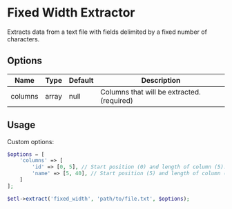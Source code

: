 # Fixed Width Extractor

Extracts data from a text file with fields delimited by a fixed number of characters.

## Options

| Name | Type | Default | Description |
| ---- |----- | ------- | ----------- |
| columns | array | null | Columns that will be extracted. (required) |


## Usage

Custom options:
```php
$options = [
    'columns' => [
        'id' => [0, 5], // Start position (0) and length of column (5).
        'name' => [5, 40], // Start position (5) and length of column (40).
    ]
];

$etl->extract('fixed_width', 'path/to/file.txt', $options);
```
